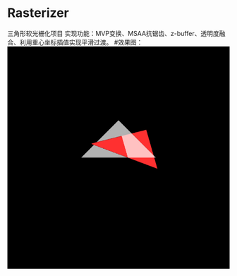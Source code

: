 # Rasterizer
三角形软光栅化项目
实现功能：MVP变换、MSAA抗锯齿、z-buffer、透明度融合、利用重心坐标插值实现平滑过渡。
#效果图：
![image](msaa_output.png)
